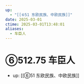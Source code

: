 ```yaml
---
up:
  - "[[⑥51 东欧民族、中欧民族]]"
date: 2025-03-01
ctime: 2025-03-01T13:48:01
aliases:
  - 车臣人
---
```


# ⑥512.75 车臣人

- up: [[⑥51 东欧民族、中欧民族]]
